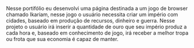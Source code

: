 Nesse portifólio eu desenvolvi uma página destinada a um jogo de browser chamado Ikariam, nesse jogo o usuário necessita criar um império com cidades, baseado em produção de recursos, dinheiro e guerra. Nesse projeto o usuário irá inserir a quantidade de ouro que seu império produz a cada hora e, baseado em conhecimento de jogo, irá receber a melhor tropa ou frota que sua economia é capaz de manter.
